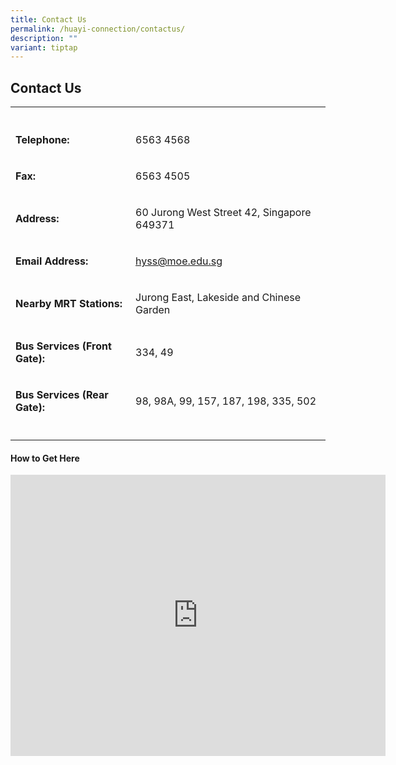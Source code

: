 ```yaml
---
title: Contact Us
permalink: /huayi-connection/contactus/
description: ""
variant: tiptap
---
```

<h2>Contact Us</h2>
<table style="minWidth: 50px">
<colgroup>
<col>
<col>
</colgroup>
<tbody>
<tr>
<th rowspan="1" colspan="1">
<p></p>
</th>
<th rowspan="1" colspan="1">
<p></p>
</th>
</tr>
<tr>
<td rowspan="1" colspan="1">
<p><strong>Telephone:</strong>
</p>
</td>
<td rowspan="1" colspan="1">
<p>6563 4568</p>
</td>
</tr>
<tr>
<td rowspan="1" colspan="1">
<p><strong>Fax:</strong>
</p>
</td>
<td rowspan="1" colspan="1">
<p>6563 4505</p>
</td>
</tr>
<tr>
<td rowspan="1" colspan="1">
<p><strong>Address:</strong>
</p>
</td>
<td rowspan="1" colspan="1">
<p>60 Jurong West Street 42, Singapore 649371</p>
</td>
</tr>
<tr>
<td rowspan="1" colspan="1">
<p><strong>Email Address:</strong>
</p>
</td>
<td rowspan="1" colspan="1">
<p><a href="mailto:hyss@moe.edu.sg" rel="noopener noreferrer nofollow" target="_blank">hyss@moe.edu.sg</a>
</p>
</td>
</tr>
<tr>
<td rowspan="1" colspan="1">
<p><strong>Nearby MRT Stations:</strong>
</p>
</td>
<td rowspan="1" colspan="1">
<p>Jurong East, Lakeside and Chinese Garden</p>
</td>
</tr>
<tr>
<td rowspan="1" colspan="1">
<p><strong>Bus Services (Front Gate):</strong>
</p>
</td>
<td rowspan="1" colspan="1">
<p>334, 49</p>
</td>
</tr>
<tr>
<td rowspan="1" colspan="1">
<p><strong>Bus Services (Rear Gate):</strong>
</p>
</td>
<td rowspan="1" colspan="1">
<p>98, 98A, 99, 157, 187, 198, 335, 502</p>
</td>
</tr>
<tr>
<td rowspan="1" colspan="1">
<p></p>
</td>
<td rowspan="1" colspan="1">
<p></p>
</td>
</tr>
</tbody>
</table>
<h4>How to Get Here</h4>
<div class="iframe-wrapper">
<iframe style="border:0;" height="450" width="600" allowfullscreen="true" frameborder="0" src="https://www.google.com/maps/embed?pb=!1m18!1m12!1m3!1d3988.706397964539!2d103.71904007554964!3d1.3527214986344762!2m3!1f0!2f0!3f0!3m2!1i1024!2i768!4f13.1!3m3!1m2!1s0x31da0fdbbf451b2d%3A0xb247827cdc0a755!2sHua%20Yi%20Secondary%20School!5e0!3m2!1sen!2ssg!4v1669828744941!5m2!1sen!2ssg"></iframe>
</div>
<p></p>